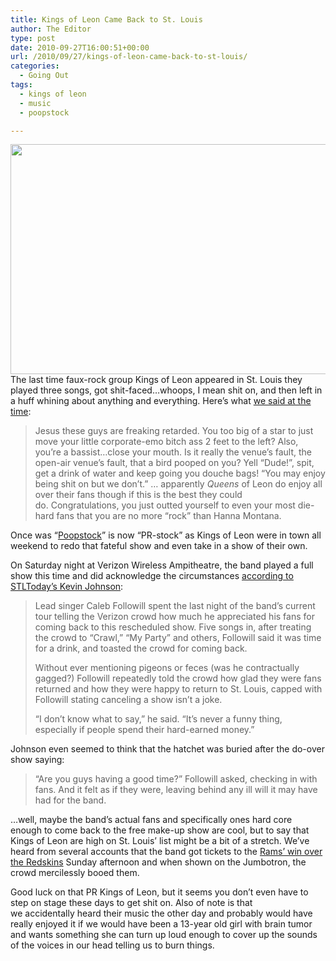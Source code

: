```yaml
---
title: Kings of Leon Came Back to St. Louis
author: The Editor
type: post
date: 2010-09-27T16:00:51+00:00
url: /2010/09/27/kings-of-leon-came-back-to-st-louis/
categories:
  - Going Out
tags:
  - kings of leon
  - music
  - poopstock

---
```

[<img class="aligncenter size-full wp-image-5827" title="kings of leon" src="http://media.punchingkitty.com/wordpress/2010/07/listen-closely.jpeg" alt="" width="600" height="368" />][1]The last time faux-rock group Kings of Leon appeared in St. Louis they played three songs, got shit-faced&#8230;whoops, I mean shit on, and then left in a huff whining about anything and everything. Here&#8217;s what <a href="http://punchingkitty.com/2010/07/24/because-a-bird-shit-on-kings-of-leon-they-shit-on-their-st-louis-fans/" target="_blank">we said at the time</a>:

> Jesus these guys are freaking retarded. You too big of a star to just move your little corporate-emo bitch ass 2 feet to the left? Also, you’re a bassist…close your mouth. Is it really the venue’s fault, the open-air venue’s fault, that a bird pooped on you? Yell “Dude!”, spit, get a drink of water and keep going you douche bags! “You may enjoy being shit on but we don’t.” … apparently _Queens_ of Leon do enjoy all over their fans though if this is the best they could do. Congratulations, you just outted yourself to even your most die-hard fans that you are no more “rock” than Hanna Montana.

Once was &#8220;<a href="http://punchingkitty.com/tag/poopstock/" target="_blank">Poopstock</a>&#8221; is now &#8220;PR-stock&#8221; as Kings of Leon were in town all weekend to redo that fateful show and even take in a show of their own.

On Saturday night at Verizon Wireless Ampitheatre, the band played a full show this time and did acknowledge the circumstances <a href="http://www.stltoday.com/entertainment/music/kevin-johnson/article_0b8fbad6-c9a6-11df-b727-00127992bc8b.html" target="_blank">according to STLToday&#8217;s Kevin Johnson</a>:

> Lead singer Caleb Followill spent the last night of the band&#8217;s current tour telling the Verizon crowd how much he appreciated his fans for coming back to this rescheduled show. Five songs in, after treating the crowd to &#8220;Crawl,&#8221; &#8220;My Party&#8221; and others, Followill said it was time for a drink, and toasted the crowd for coming back.
> 
> Without ever mentioning pigeons or feces (was he contractually gagged?) Followill repeatedly told the crowd how glad they were fans returned and how they were happy to return to St. Louis, capped with Followill stating canceling a show isn&#8217;t a joke.
> 
> &#8220;I don&#8217;t know what to say,&#8221; he said. &#8220;It&#8217;s never a funny thing, especially if people spend their hard-earned money.&#8221;

Johnson even seemed to think that the hatchet was buried after the do-over show saying:

> &#8220;Are you guys having a good time?&#8221; Followill asked, checking in with fans. And it felt as if they were, leaving behind any ill will it may have had for the band.

&#8230;well, maybe the band&#8217;s actual fans and specifically ones hard core enough to come back to the free make-up show are cool, but to say that Kings of Leon are high on St. Louis&#8217; list might be a bit of a stretch. We&#8217;ve heard from several accounts that the band got tickets to the <a href="http://punchingkitty.com/2010/09/27/the-rams-beat-the-redskins/" target="_blank">Rams&#8217; win over the Redskins</a> Sunday afternoon and when shown on the Jumbotron, the crowd mercilessly booed them.

Good luck on that PR Kings of Leon, but it seems you don&#8217;t even have to step on stage these days to get shit on. Also of note is that we accidentally heard their music the other day and probably would have really enjoyed it if we would have been a 13-year old girl with brain tumor and wants something she can turn up loud enough to cover up the sounds of the voices in our head telling us to burn things.

 [1]: http://media.punchingkitty.com/wordpress/2010/07/listen-closely.jpeg